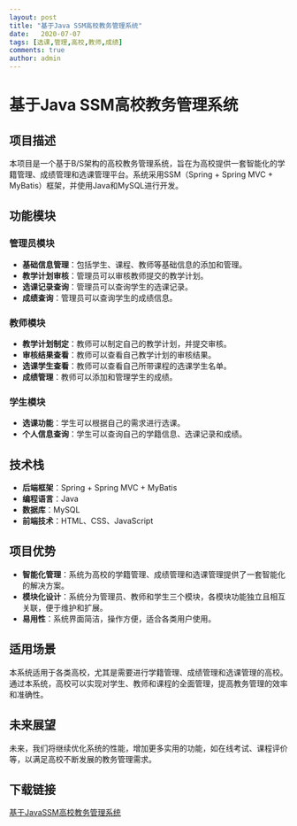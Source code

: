 ```yaml
---
layout: post
title: "基于Java SSM高校教务管理系统"
date:   2020-07-07
tags: [选课,管理,高校,教师,成绩]
comments: true
author: admin
---
```

# 基于Java SSM高校教务管理系统

## 项目描述

本项目是一个基于B/S架构的高校教务管理系统，旨在为高校提供一套智能化的学籍管理、成绩管理和选课管理平台。系统采用SSM（Spring + Spring MVC + MyBatis）框架，并使用Java和MySQL进行开发。

## 功能模块

### 管理员模块
- **基础信息管理**：包括学生、课程、教师等基础信息的添加和管理。
- **教学计划审核**：管理员可以审核教师提交的教学计划。
- **选课记录查询**：管理员可以查询学生的选课记录。
- **成绩查询**：管理员可以查询学生的成绩信息。

### 教师模块
- **教学计划制定**：教师可以制定自己的教学计划，并提交审核。
- **审核结果查看**：教师可以查看自己教学计划的审核结果。
- **选课学生查看**：教师可以查看自己所带课程的选课学生名单。
- **成绩管理**：教师可以添加和管理学生的成绩。

### 学生模块
- **选课功能**：学生可以根据自己的需求进行选课。
- **个人信息查询**：学生可以查询自己的学籍信息、选课记录和成绩。

## 技术栈
- **后端框架**：Spring + Spring MVC + MyBatis
- **编程语言**：Java
- **数据库**：MySQL
- **前端技术**：HTML、CSS、JavaScript

## 项目优势
- **智能化管理**：系统为高校的学籍管理、成绩管理和选课管理提供了一套智能化的解决方案。
- **模块化设计**：系统分为管理员、教师和学生三个模块，各模块功能独立且相互关联，便于维护和扩展。
- **易用性**：系统界面简洁，操作方便，适合各类用户使用。

## 适用场景
本系统适用于各类高校，尤其是需要进行学籍管理、成绩管理和选课管理的高校。通过本系统，高校可以实现对学生、教师和课程的全面管理，提高教务管理的效率和准确性。

## 未来展望
未来，我们将继续优化系统的性能，增加更多实用的功能，如在线考试、课程评价等，以满足高校不断发展的教务管理需求。

## 下载链接

[基于JavaSSM高校教务管理系统](https://pan.quark.cn/s/c17cba293403)